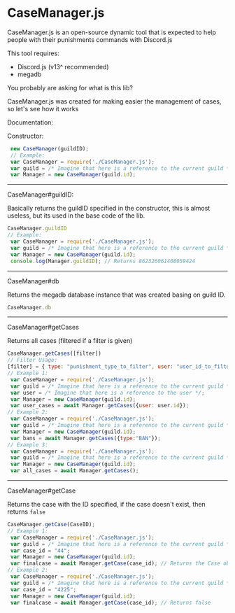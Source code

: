 # CaseManager.js
CaseManager.js is an open-source dynamic tool that is expected to help people with their punishments commands with Discord.js

This tool requires:
- Discord.js (v13^ recommended)
- megadb

You probably are asking for what is this lib?

CaseManager.js was created for making easier the management of cases, so let's see how it works

Documentation:

Constructor:

```js
 new CaseManager(guildID);
 // Example:
 var CaseManager = require('./CaseManager.js');
 var guild = /* Imagine that here is a reference to the current guild */;
 var Manager = new CaseManager(guild.id);
```
------------------------------------------
CaseManager#guildID:

Basically returns the guildID specified in the constructor, this is almost useless, but its used in the base code of the lib.
```js
CaseManager.guildID
// Example:
 var CaseManager = require('./CaseManager.js');
 var guild = /* Imagine that here is a reference to the current guild */;
 var Manager = new CaseManager(guild.id);
 console.log(Manager.guildID); // Returns 862326061408059424
```
------------------------------------------
CaseManager#db

Returns the megadb database instance that was created basing on guild ID.
```js
CaseManager.db
```
------------------------------------------
CaseManager#getCases

Returns all cases (filtered if a filter is given)
```js
CaseManager.getCases([filter])
// Filter Usage:
[filter] = { type: "punishment_type_to_filter", user: "user_id_to_filter" }
// Example 1:
 var CaseManager = require('./CaseManager.js');
 var guild = /* Imagine that here is a reference to the current guild */;
 var user = /* Imagine that here is a reference to the user */;
 var Manager = new CaseManager(guild.id);
 var user_cases = await Manager.getCases({user: user.id});
// Example 2:
 var CaseManager = require('./CaseManager.js');
 var guild = /* Imagine that here is a reference to the current guild */;
 var Manager = new CaseManager(guild.id);
 var bans = await Manager.getCases({type:"BAN"});
// Example 3:
 var CaseManager = require('./CaseManager.js');
 var guild = /* Imagine that here is a reference to the current guild */;
 var Manager = new CaseManager(guild.id);
 var all_cases = await Manager.getCases();
 ```
------------------------------------------
CaseManager#getCase

Returns the case with the ID specified, if the case doesn't exist, then returns `false`
```js
CaseManager.getCase(CaseID);
// Example 1:
 var CaseManager = require('./CaseManager.js');
 var guild = /* Imagine that here is a reference to the current guild */;
 var case_id = "44";
 var Manager = new CaseManager(guild.id);
 var finalcase = await Manager.getCase(case_id); // Returns the Case object
// Example 2:
 var CaseManager = require('./CaseManager.js');
 var guild = /* Imagine that here is a reference to the current guild */;
 var case_id = "4225";
 var Manager = new CaseManager(guild.id);
 var finalcase = await Manager.getCase(case_id); // Returns false
```
